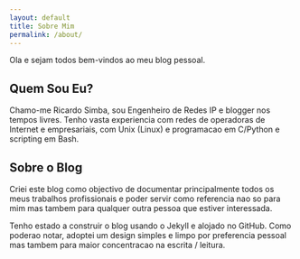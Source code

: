 ```yaml
---
layout: default
title: Sobre Mim
permalink: /about/
---
```


Ola e sejam todos bem-vindos ao meu blog pessoal.

## Quem Sou Eu?

Chamo-me Ricardo Simba, sou Engenheiro de Redes IP e blogger nos tempos livres. Tenho vasta experiencia com redes de operadoras de Internet e empresariais, com Unix (Linux) e programacao em C/Python e scripting em Bash.

## Sobre o Blog

Criei este blog como objectivo de documentar principalmente todos os meus trabalhos profissionais e poder servir como referencia nao so para mim mas tambem para qualquer outra pessoa que estiver interessada.

Tenho estado a construir o blog usando o Jekyll e alojado no GitHub. Como poderao notar, adoptei um design simples e limpo por preferencia pessoal mas tambem para maior concentracao na escrita / leitura.
